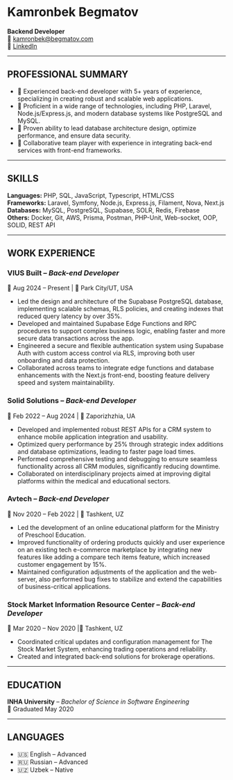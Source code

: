 # Kamronbek Begmatov
**Backend Developer**  
📧 kamronbek@begmatov.com                        
🔗 [LinkedIn](https://www.linkedin.com/in/kamronbek-begmatov-9a8a12208/)

---

## PROFESSIONAL SUMMARY
- 🔹 Experienced back-end developer with 5+ years of experience, specializing in creating robust and scalable web applications.
- 🔹 Proficient in a wide range of technologies, including PHP, Laravel, Node.js/Express.js, and modern database systems like PostgreSQL and MySQL.
- 🔹 Proven ability to lead database architecture design, optimize performance, and ensure data security.
- 🔹 Collaborative team player with experience in integrating back-end services with front-end frameworks.

---

## SKILLS

**Languages:** PHP, SQL, JavaScript, Typescript, HTML/CSS  
**Frameworks:** Laravel, Symfony, Node.js, Express.js, Filament, Nova, Next.js  
**Databases:** MySQL, PostgreSQL, Supabase, SOLR, Redis, Firebase  
**Others:** Docker, Git, AWS, Prisma, Postman, PHP-Unit, Web-socket, OOP, SOLID, REST API  

---

## WORK EXPERIENCE

### VIUS Built – *Back-end Developer*
📅 Aug 2024 – Present | 📍 Park City/UT, USA
- Led the design and architecture of the Supabase PostgreSQL database, implementing scalable schemas, RLS policies, and creating indexes that reduced query latency by over 35%.
- Developed and maintained Supabase Edge Functions and RPC procedures to support complex business logic, enabling faster and more secure data transactions across the app.
- Engineered a secure and flexible authentication system using Supabase Auth with custom access control via RLS, improving both user onboarding and data protection.
- Collaborated across teams to integrate edge functions and database enhancements with the Next.js front-end, boosting feature delivery speed and system maintainability.

### Solid Solutions – *Back-end Developer*
📅 Feb 2022 – Aug 2024 | 📍 Zaporizhzhia, UA
- Developed and implemented robust REST APIs for a CRM system to enhance mobile application integration and usability.
- Optimized query performance by 25% through strategic index additions and database optimizations, leading to faster page load times.
- Performed comprehensive testing and debugging to ensure seamless functionality across all CRM modules, significantly reducing downtime.
- Collaborated on interdisciplinary projects aimed at improving digital platforms within the medical and educational sectors.

### Avtech – *Back-end Developer*
📅 Nov 2020 – Feb 2022 | 📍 Tashkent, UZ
- Led the development of an online educational platform for the Ministry of Preschool Education.
- Improved functionality of ordering products quickly and user experience on an existing tech e-commerce marketplace by integrating new features like adding a compare tech items feature, which increased customer engagement by 15%.
- Maintained configuration adjustments of the application and the web-server, also performed bug fixes to stabilize and extend the capabilities of business-critical applications.

### Stock Market Information Resource Center – *Back-end Developer*
📅 Mar 2020 – Nov 2020 |📍 Tashkent, UZ
- Coordinated critical updates and configuration management for The Stock Market System, enhancing trading operations and reliability.
- Created and integrated back-end solutions for brokerage operations.

---

## EDUCATION

**INHA University** – *Bachelor of Science in Software Engineering*  
📅 Graduated May 2020

---

## LANGUAGES

- 🇺🇸 English – Advanced  
- 🇷🇺 Russian – Advanced  
- 🇺🇿 Uzbek – Native

<!-- ---

## GITHUB STATS

<a href="https://github.com/hotkaybee">
  <img align="center" alt="Kamronbek's Overall GitHub Stats" src="https://github-readme-stats.vercel.app/api?username=hotkaybee&count_private=true&hide_border=true&show_icons=true&title_color=fff&icon_color=fff&text_color=fff&bg_color=000000" />
</a>

<a href="https://github.com/hotkaybee">
  <img align="center" alt="Kamronbek's Most Used Languages" src="https://github-readme-stats.vercel.app/api/top-langs/?username=hotkaybee&layout=compact&langs_count=10&hide_border=true&show_icons=true&title_color=fff&icon_color=fff&text_color=fff&bg_color=000000" />
</a>-->
